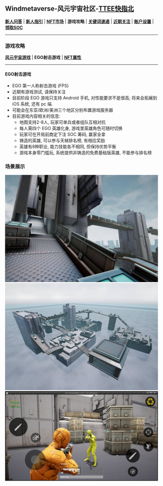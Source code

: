 ## Windmetaverse-风元宇宙社区-[TTEE快指北](Readme.md)

[**新人问答**](新人问答.md) | [**新人指引**](新人指引.md) | [**NFT市场**](NFT市场.md) | **游戏攻略** | [**关键词速递**](关键词速递.md) | [**近期关注**](近期关注.md) | [**账户设置**](账户设置.md) | [**领取SOC**](领取SOC.md)

---

### 游戏攻略

[**风元宇宙游戏**](游戏攻略.md) | **EGO射击游戏** | [**NFT属性**](NFT属性.md)

---

#### EGO射击游戏

- EGO 第一人称射击游戏 (FPS)
- 近期有游戏测试, 请保持关注
- 目前阶段 EGO 游戏只支持 Android 手机, 对性能要求不是很高; 将来会拓展到 iOS 系统, 还有 pc 端.
- 可能会在东亚/欧洲/美洲三个地区分别布置游戏服务器
- 目前游戏内容相关的信息:
  - 地图支持2-8人, 玩家可单兵或者组队互相对抗
  - 每人需四个 EGO 英雄化身, 游戏里英雄角色可随时切换
  - 玩家可在开局前商定下注 SOC 筹码, 赢家全拿
  - 铸造的英雄, 可以参与天梯排名榜, 有相应奖励
  - 英雄有8种职业, 能力技能各不相同, 但保持优势平衡
  - 游戏本身零门槛玩, 系统提供非铸造的免费基础版英雄, 不能参与排名榜


### 场景展示

  ![1.JPG](src/img/EGO/1.jpg)
  ![2.JPG](src/img/EGO/2.jpg)
  ![3.JPG](src/img/EGO/3.jpg)
